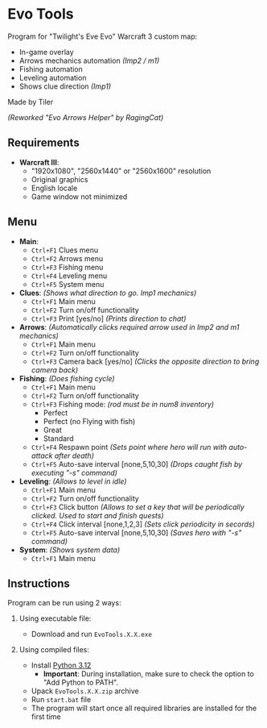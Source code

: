 # Evo Tools

Program for "Twilight's Eve Evo" Warcraft 3 custom map:

  - In-game overlay
  - Arrows mechanics automation *(Imp2 / m1)*
  - Fishing automation
  - Leveling automation
  - Shows clue direction *(Imp1)*

Made by Tiler

*(Reworked "Evo Arrows Helper" by RagingCat)*

## Requirements

- **Warcraft III**:
  - "1920x1080", "2560x1440" or "2560x1600" resolution
  - Original graphics
  - English locale
  - Game window not minimized

## Menu
 - **Main**:
   - `Ctrl+F1` Clues menu
   - `Ctrl+F2` Arrows menu
   - `Ctrl+F3` Fishing menu
   - `Ctrl+F4` Leveling menu
   - `Ctrl+F5` System menu
 - **Clues**: *(Shows what direction to go. Imp1 mechanics)*
   - `Ctrl+F1` Main menu
   - `Ctrl+F2` Turn on/off functionality
   - `Ctrl+F3` Print [yes/no] *(Prints direction to chat)*
 - **Arrows**: *(Automatically clicks required arrow used in Imp2 and m1 mechanics)*
   - `Ctrl+F1` Main menu
   - `Ctrl+F2` Turn on/off functionality
   - `Ctrl+F3` Camera back [yes/no] *(Clicks the opposite direction to bring camera back)*
 - **Fishing**: *(Does fishing cycle)*
   - `Ctrl+F1` Main menu
   - `Ctrl+F2` Turn on/off functionality
   - `Ctrl+F3` Fishing mode: *(rod must be in num8 inventory)*
     - Perfect
     - Perfect (no Flying with fish)
     - Great
     - Standard
   - `Ctrl+F4` Respawn point *(Sets point where hero will run with auto-attack after death)*
   - `Ctrl+F5` Auto-save interval [none,5,10,30] *(Drops caught fish by executing "-s" command)*
 - **Leveling**: *(Allows to level in idle)*
   - `Ctrl+F1` Main menu
   - `Ctrl+F2` Turn on/off functionality
   - `Ctrl+F3` Click button *(Allows to set a key that will be periodically clicked. Used to start and finish quests)*
   - `Ctrl+F4` Click interval [none,1,2,3] *(Sets click periodicity in secords)*
   - `Ctrl+F5` Auto-save interval [none,5,10,30] *(Saves hero with "-s" command)*
 - **System**: *(Shows system data)*
   - `Ctrl+F1` Main menu

## Instructions

Program can be run using 2 ways:

1. Using executable file:
    - Download and run `EvoTools.X.X.exe`

2. Using compiled files:
    - Install [Python 3.12](https://www.python.org/downloads/release/python-3129/)
      - **Important**: During installation, make sure to check the option to "Add Python to PATH".
    - Upack `EvoTools.X.X.zip` archive
    - Run `start.bat` file
    - The program will start once all required libraries are installed for the first time
